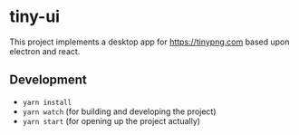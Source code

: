# tiny-ui

This project implements a desktop app for https://tinypng.com based upon electron and react.

## Development

* ```yarn install```
* ```yarn watch``` (for building and developing the project)
* ```yarn start``` (for opening up the project actually)
